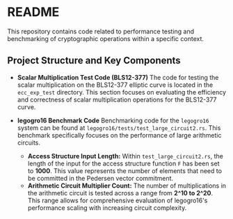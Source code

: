 
# README

This repository contains code related to performance testing and benchmarking of cryptographic operations within a specific context.

## Project Structure and Key Components

*   **Scalar Multiplication Test Code (BLS12-377)**
    The code for testing the scalar multiplication on the BLS12-377 elliptic curve is located in the `ecc_exp_test` directory. This section focuses on evaluating the efficiency and correctness of scalar multiplication operations for the BLS12-377 curve.

*   **legogro16 Benchmark Code**
    Benchmarking code for the `legogro16` system can be found at `legogro16/tests/test_large_circuit2.rs`. This benchmark specifically focuses on the performance of large arithmetic circuits.
    *   **Access Structure Input Length:**
        Within `test_large_circuit2.rs`, the length of the input for the access structure function `F` has been set to **1000**. This value represents the number of elements that need to be committed in the Pedersen vector commitment.
    *   **Arithmetic Circuit Multiplier Count:**
        The number of multiplications in the arithmetic circuit is tested across a range from **2^10 to 2^20**. This range allows for comprehensive evaluation of legogro16's performance scaling with increasing circuit complexity.
